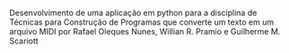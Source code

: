 Desenvolvimento de uma aplicação em python para a disciplina de Técnicas para Construção de Programas que converte um texto em um arquivo MIDI por
Rafael Oleques Nunes, Willian R. Pramio e Guilherme M. Scariott

